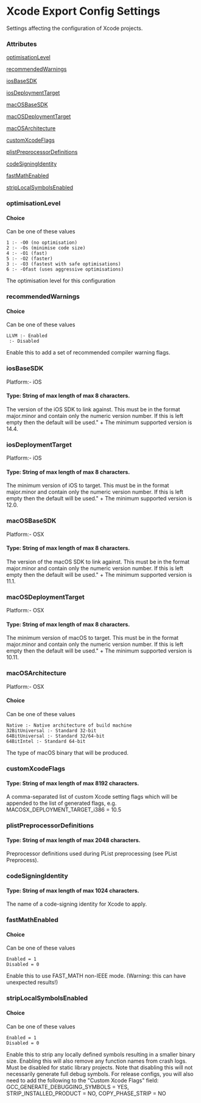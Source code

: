 # Xcode Export Config Settings #

Settings affecting the configuration of Xcode projects.

### Attributes ###
[optimisationLevel](#optimisationlevel)

[recommendedWarnings](#recommendedwarnings)

[iosBaseSDK](#iosbasesdk)

[iosDeploymentTarget](#iosdeploymenttarget)

[macOSBaseSDK](#macosbasesdk)

[macOSDeploymentTarget](#macosdeploymenttarget)

[macOSArchitecture](#macosarchitecture)

[customXcodeFlags](#customxcodeflags)

[plistPreprocessorDefinitions](#plistpreprocessordefinitions)

[codeSigningIdentity](#codesigningidentity)

[fastMathEnabled](#fastmathenabled)

[stripLocalSymbolsEnabled](#striplocalsymbolsenabled)


### optimisationLevel
#### Choice ####
Can be one of these values
```
1 :- -O0 (no optimisation)
2 :- -Os (minimise code size)
4 :- -O1 (fast)
5 :- -O2 (faster)
3 :- -O3 (fastest with safe optimisations)
6 :- -Ofast (uses aggressive optimisations)
```
The optimisation level for this configuration
### recommendedWarnings
#### Choice ####
Can be one of these values
```
LLVM :- Enabled
 :- Disabled
```
Enable this to add a set of recommended compiler warning flags.
### iosBaseSDK
Platform:- iOS

#### Type: String of max length of max 8 characters. ####
The version of the iOS SDK to link against. This must be in the format major.minor and contain only the numeric version number. 
                    If this is left empty then the default will be used." +
                    The minimum supported version is 14.4.
### iosDeploymentTarget
Platform:- iOS

#### Type: String of max length of max 8 characters. ####
The minimum version of iOS to target. This must be in the format major.minor and contain only the numeric version number. 
                    If this is left empty then the default will be used." +
                    The minimum supported version is 12.0.
### macOSBaseSDK
Platform:- OSX

#### Type: String of max length of max 8 characters. ####
The version of the macOS SDK to link against. This must be in the format major.minor and contain only the numeric version number. 
                    If this is left empty then the default will be used." +
                    The minimum supported version is 11.1.
### macOSDeploymentTarget
Platform:- OSX

#### Type: String of max length of max 8 characters. ####
The minimum version of macOS to target. This must be in the format major.minor and contain only the numeric version number. 
                    If this is left empty then the default will be used." +
                    The minimum supported version is 10.11.
### macOSArchitecture
Platform:- OSX

#### Choice ####
Can be one of these values
```
Native :- Native architecture of build machine
32BitUniversal :- Standard 32-bit
64BitUniversal :- Standard 32/64-bit
64BitIntel :- Standard 64-bit
```
The type of macOS binary that will be produced.
### customXcodeFlags
#### Type: String of max length of max 8192 characters. ####
A comma-separated list of custom Xcode setting flags which will be appended to the list of generated flags, e.g. MACOSX_DEPLOYMENT_TARGET_i386 = 10.5
### plistPreprocessorDefinitions
#### Type: String of max length of max 2048 characters. ####
Preprocessor definitions used during PList preprocessing (see PList Preprocess).
### codeSigningIdentity
#### Type: String of max length of max 1024 characters. ####
The name of a code-signing identity for Xcode to apply.
### fastMathEnabled
#### Choice ####
Can be one of these values
```
Enabled = 1
Disabled = 0
```
Enable this to use FAST_MATH non-IEEE mode. (Warning: this can have unexpected results!)
### stripLocalSymbolsEnabled
#### Choice ####
Can be one of these values
```
Enabled = 1
Disabled = 0
```
Enable this to strip any locally defined symbols resulting in a smaller binary size. Enabling this will also remove any function names from crash logs. Must be disabled for static library projects. Note that disabling this will not necessarily generate full debug symbols. For release configs, you will also need to add the following to the "Custom Xcode Flags" field: GCC_GENERATE_DEBUGGING_SYMBOLS = YES, STRIP_INSTALLED_PRODUCT = NO, COPY_PHASE_STRIP = NO
